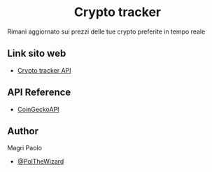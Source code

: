 <h1 align="center">Crypto tracker </h1>

<p>Rimani aggiornato sui prezzi delle tue crypto preferite in tempo reale</p>

<h2>Link sito web</h2>

- [Crypto tracker API]([https://www.github.com/PolTheWizard](https://paolo3ic.altervista.org/pages/index.html))

<h2>API Reference</h2>

- [CoinGeckoAPI](https://www.coingecko.com/it/api/documentation)

<h2>Author</h2>

Magri Paolo
- [@PolTheWizard](https://www.github.com/PolTheWizard)
